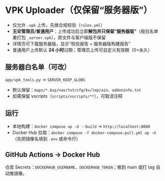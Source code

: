 # VPK Uploader（仅保留“服务器版”）
- 仅允许 `.vpk` 上传，先做合规校验（`rules.yml`）
- **无论管理员/普通用户**：上传成功后立即**解包并只保留“服务器版”**（按白名单重打包 `_server.vpk`），原文件与客户端版不保留
- 详情页可下载服务器版，显示“校验报告 + 服务器版构建报告”
- 普通用户上传默认 **24 小时**过期；管理员上传可自定义有效期（0=永久）

## 服务器白名单（可改）
`app/vpk_tools.py` → `SERVER_KEEP_GLOBS`
- 默认保留：`maps/*.bsp/nav/txt/cfg/kv/lmp/ain`、`addoninfo.txt`
- 如需保留 vscripts（`scripts/vscripts/**`），可取消注释

## 运行
- 本地构建：`docker compose up -d --build` → `http://localhost:8080`
- Docker Hub 拉取：`docker compose -f docker-compose.pull.yml up -d`（先把镜像名填到 `.env` 或命令行）

## GitHub Actions → Docker Hub
仓库 Secrets：`DOCKERHUB_USERNAME`、`DOCKERHUB_TOKEN`；推到 main 或打 tag 自动推镜像。
